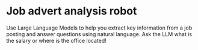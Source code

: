 # Job advert analysis robot

Use Large Language Models to help you extract key information from a job posting and answer questions using natural language. Ask the LLM what is the salary or where is the office located!
